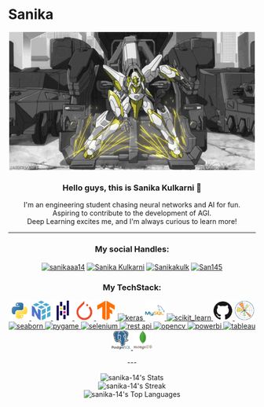 # Sanika

<div align="center">

![Hello fam!](https://github.com/sanika-14/Sanika/blob/main/code%20geass%20robot%20GIF%20-%20Find%20%26%20Share%20on%20GIPHY.gif)

### Hello guys, this is Sanika Kulkarni 👋  
I'm an engineering student chasing neural networks and AI for fun.  
Aspiring to contribute to the development of AGI.  
Deep Learning excites me, and I'm always curious to learn more!

---
<h3 align="center">My social Handles:</h3>
<p align="center">
<a href="https://x.com/sanikaaa14" target="blank"><img align="center" src="https://raw.githubusercontent.com/rahuldkjain/github-profile-readme-generator/master/src/images/icons/Social/twitter.svg" alt="sanikaaa14" height="30" width="40" /></a>
<a href="www.linkedin.com/in/sanika-kulkarni-a25605257" target="blank"><img align="center" src="https://raw.githubusercontent.com/rahuldkjain/github-profile-readme-generator/master/src/images/icons/Social/linked-in-alt.svg" alt="Sanika Kulkarni" height="30" width="40" /></a>
<a href="https://www.kaggle.com/sanikakulk" target="blank"><img align="center" src="https://raw.githubusercontent.com/rahuldkjain/github-profile-readme-generator/master/src/images/icons/Social/kaggle.svg" alt="Sanikakulk" height="30" width="40" /></a>
<a href="https://leetcode.com/u/san145/" target="blank"><img align="center" src="https://raw.githubusercontent.com/rahuldkjain/github-profile-readme-generator/master/src/images/icons/Social/leet-code.svg" alt="San145" height="30" width="40" /></a>
</p>
<h3 align="center">My TechStack:</h3>
<p align="center"> 
  <a href="https://www.python.org" target="_blank" rel="noreferrer"> 
    <img src="https://raw.githubusercontent.com/devicons/devicon/master/icons/python/python-original.svg" alt="python" width="40" height="40"/> 
  </a> 
  <a href="https://numpy.org/" target="_blank" rel="noreferrer"> 
    <img src="https://raw.githubusercontent.com/devicons/devicon/master/icons/numpy/numpy-original.svg" alt="numpy" width="40" height="40"/> 
  </a> 
  <a href="https://pandas.pydata.org/" target="_blank" rel="noreferrer"> 
    <img src="https://raw.githubusercontent.com/devicons/devicon/master/icons/pandas/pandas-original.svg" alt="pandas" width="40" height="40"/> 
  </a> 
  <a href="https://pytorch.org/" target="_blank" rel="noreferrer"> 
    <img src="https://raw.githubusercontent.com/devicons/devicon/master/icons/pytorch/pytorch-original.svg" alt="pytorch" width="40" height="40"/> 
  </a> 
  <a href="https://www.tensorflow.org/" target="_blank" rel="noreferrer"> 
    <img src="https://raw.githubusercontent.com/devicons/devicon/master/icons/tensorflow/tensorflow-original.svg" alt="tensorflow" width="40" height="40"/> 
  </a> 
  <a href="https://keras.io/" target="_blank" rel="noreferrer"> 
    <img src="https://upload.wikimedia.org/wikipedia/commons/4/4f/Keras_logo.svg" alt="keras" width="40" height="40"/> 
  </a> 
  <a href="https://www.sql.org/" target="_blank" rel="noreferrer"> 
    <img src="https://raw.githubusercontent.com/devicons/devicon/master/icons/mysql/mysql-original-wordmark.svg" alt="sql" width="40" height="40"/> 
  </a> 
  <a href="https://scikit-learn.org/" target="_blank" rel="noreferrer"> 
    <img src="https://upload.wikimedia.org/wikipedia/commons/0/05/Scikit_learn_logo_small.svg" alt="scikit_learn" width="40" height="40"/> 
  </a> 
  <a href="https://github.com/" target="_blank" rel="noreferrer"> 
    <img src="https://raw.githubusercontent.com/devicons/devicon/master/icons/github/github-original.svg" alt="github" width="40" height="40"/> 
  </a> 
  <a href="https://matplotlib.org/" target="_blank" rel="noreferrer"> 
    <img src="https://raw.githubusercontent.com/devicons/devicon/master/icons/matplotlib/matplotlib-original.svg" alt="matplotlib" width="40" height="40"/> 
  </a> 
  <a href="https://seaborn.pydata.org/" target="_blank" rel="noreferrer"> 
    <img src="https://seaborn.pydata.org/_images/logo-mark-lightbg.svg" alt="seaborn" width="40" height="40"/> 
  </a> 
  <a href="https://www.pygame.org/" target="_blank" rel="noreferrer"> 
    <img src="https://upload.wikimedia.org/wikipedia/commons/0/0d/Pygame_logo.png" alt="pygame" width="40" height="40"/> 
  </a> 
  <a href="https://www.selenium.dev" target="_blank" rel="noreferrer"> 
    <img src="https://raw.githubusercontent.com/detain/svg-logos/780f25886640cef088af994181646db2f6b1a3f8/svg/selenium-logo.svg" alt="selenium" width="40" height="40"/> 
  </a>
  <a href="https://restfulapi.net/" target="_blank" rel="noreferrer"> 
    <img src="https://upload.wikimedia.org/wikipedia/commons/6/61/Restful_API_logo.svg" alt="rest api" width="40" height="40"/> 
  </a>
  <a href="https://opencv.org/" target="_blank" rel="noreferrer"> 
    <img src="https://upload.wikimedia.org/wikipedia/commons/6/63/OpenCV_logo_2022.svg" alt="opencv" width="40" height="40"/> 
  </a>
  <a href="https://powerbi.microsoft.com/" target="_blank" rel="noreferrer"> 
    <img src="https://upload.wikimedia.org/wikipedia/commons/thumb/a/a7/Power_BI_Logo.svg/200px-Power_BI_Logo.svg.png" alt="powerbi" width="40" height="40"/> 
  </a>
  <a href="https://www.tableau.com/" target="_blank" rel="noreferrer"> 
    <img src="https://upload.wikimedia.org/wikipedia/commons/thumb/d/d7/Tableau_Logo.svg/1200px-Tableau_Logo.svg.png" alt="tableau" width="40" height="40"/> 
  </a>
  <a href="https://www.postgresql.org/" target="_blank" rel="noreferrer"> 
    <img src="https://raw.githubusercontent.com/devicons/devicon/master/icons/postgresql/postgresql-original-wordmark.svg" alt="postgresql" width="40" height="40"/> 
  </a>
  <a href="https://www.mongodb.com/" target="_blank" rel="noreferrer"> 
    <img src="https://raw.githubusercontent.com/devicons/devicon/master/icons/mongodb/mongodb-original-wordmark.svg" alt="mongodb" width="40" height="40"/> 
  </a>
</p>
---


![sanika-14's Stats](https://github-readme-stats.vercel.app/api?username=sanika-14&theme=buefy&show_icons=true&hide_border=false&count_private=true)  
![sanika-14's Streak](https://github-readme-streak-stats.herokuapp.com/?user=sanika-14&theme=buefy&hide_border=false)  
![sanika-14's Top Languages](https://github-readme-stats.vercel.app/api/top-langs/?username=sanika-14&theme=buefy&show_icons=true&hide_border=false&layout=compact)

</div>
